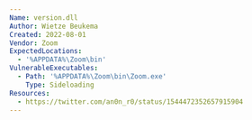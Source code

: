```yaml
---
Name: version.dll
Author: Wietze Beukema
Created: 2022-08-01
Vendor: Zoom
ExpectedLocations:
  - '%APPDATA%\Zoom\bin'
VulnerableExecutables:
  - Path: '%APPDATA%\Zoom\bin\Zoom.exe'
    Type: Sideloading
Resources:
  - https://twitter.com/an0n_r0/status/1544472352657915904
---
```


